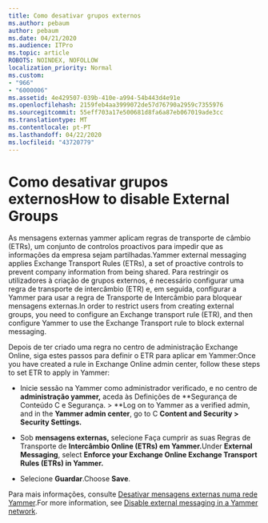 ```yaml
---
title: Como desativar grupos externos
ms.author: pebaum
author: pebaum
ms.date: 04/21/2020
ms.audience: ITPro
ms.topic: article
ROBOTS: NOINDEX, NOFOLLOW
localization_priority: Normal
ms.custom:
- "966"
- "6000006"
ms.assetid: 4e429507-039b-410e-a994-54b443d4e91e
ms.openlocfilehash: 2159feb4aa3999072de57d76790a2959c7355976
ms.sourcegitcommit: 55eff703a17e500681d8fa6a87eb067019ade3cc
ms.translationtype: MT
ms.contentlocale: pt-PT
ms.lasthandoff: 04/22/2020
ms.locfileid: "43720779"
---
```

# <a name="how-to-disable-external-groups"></a><span data-ttu-id="53547-102">Como desativar grupos externos</span><span class="sxs-lookup"><span data-stu-id="53547-102">How to disable External Groups</span></span>

<span data-ttu-id="53547-103">As mensagens externas yammer aplicam regras de transporte de câmbio (ETRs), um conjunto de controlos proactivos para impedir que as informações da empresa sejam partilhadas.</span><span class="sxs-lookup"><span data-stu-id="53547-103">Yammer external messaging applies Exchange Transport Rules (ETRs), a set of proactive controls to prevent company information from being shared.</span></span> <span data-ttu-id="53547-104">Para restringir os utilizadores à criação de grupos externos, é necessário configurar uma regra de transporte de intercâmbio (ETR) e, em seguida, configurar a Yammer para usar a regra de Transporte de Intercâmbio para bloquear mensagens externas.</span><span class="sxs-lookup"><span data-stu-id="53547-104">In order to restrict users from creating external groups, you need to configure an Exchange transport rule (ETR), and then configure Yammer to use the Exchange Transport rule to block external messaging.</span></span>
  
<span data-ttu-id="53547-105">Depois de ter criado uma regra no centro de administração Exchange Online, siga estes passos para definir o ETR para aplicar em Yammer:</span><span class="sxs-lookup"><span data-stu-id="53547-105">Once you have created a rule in Exchange Online admin center, follow these steps to set ETR to apply in Yammer:</span></span>
  
- <span data-ttu-id="53547-106">Inicie sessão na Yammer como administrador verificado, e no centro de **administração yammer,** aceda às Definições de \*\*Segurança de Conteúdo C e Segurança. \> \*\*</span><span class="sxs-lookup"><span data-stu-id="53547-106">Log on to Yammer as a verified admin, and in the **Yammer admin center**, go to C **Content and Security \> Security Settings.**</span></span>

- <span data-ttu-id="53547-107">Sob **mensagens externas,** selecione Faça cumprir as suas Regras de Transporte de **Intercâmbio Online (ETRs) em Yammer.**</span><span class="sxs-lookup"><span data-stu-id="53547-107">Under **External Messaging**, select **Enforce your Exchange Online Exchange Transport Rules (ETRs) in Yammer.**</span></span>

- <span data-ttu-id="53547-108">Selecione **Guardar**.</span><span class="sxs-lookup"><span data-stu-id="53547-108">Choose **Save**.</span></span>

<span data-ttu-id="53547-109">Para mais informações, consulte [Desativar mensagens externas numa rede Yammer](https://docs.microsoft.com/yammer/work-with-external-users/disable-external-messaging).</span><span class="sxs-lookup"><span data-stu-id="53547-109">For more information, see [Disable external messaging in a Yammer network](https://docs.microsoft.com/yammer/work-with-external-users/disable-external-messaging).</span></span>
  